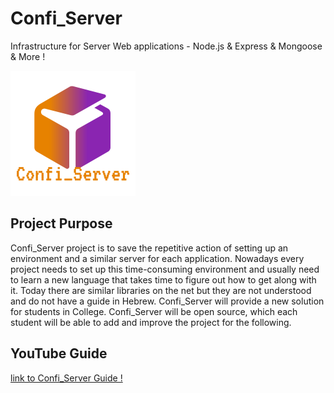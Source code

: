 # Confi_Server
Infrastructure for Server Web applications - Node.js &  Express & Mongoose & More ! 


![Image of Logo](https://github.com/itayGuetta/confi_Server/blob/master/Confi_Server_logo.png)


##  Project Purpose
Confi_Server project is to save the repetitive action of setting up an environment and a similar server for each application. Nowadays every project needs to set up this time-consuming environment and usually need to learn a new language that takes time to figure out how to get along with it. Today there are similar libraries on the net but they are not understood and do not have a guide in Hebrew.
Confi_Server will provide a new solution for students in College.
Confi_Server will be open source, which each student will be able to add and improve the project for the following.


## YouTube Guide 

[link to Confi_Server Guide !](https://www.youtube.com/playlist?list=PLax8dKV-UKKQAQhSItu0m6QZBWJJIZ8cX)

